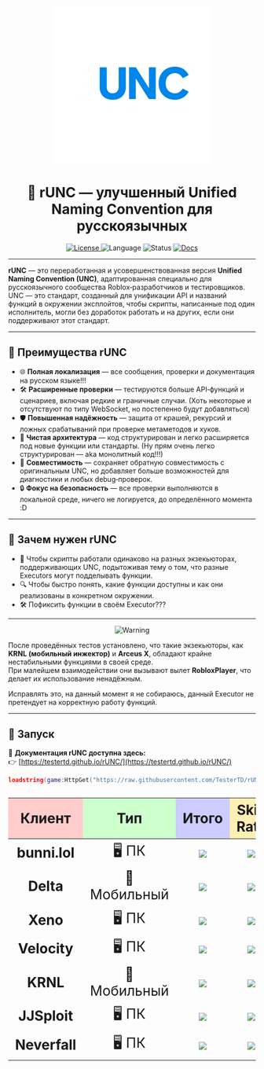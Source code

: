 <p align="center">
  <img src="logo2.png" alt="rUNC logo" width="320">
</p>

<h1 align="center">🚀 rUNC — улучшенный Unified Naming Convention для русскоязычных</h1>

<p align="center">
  <a href="https://www.gnu.org/licenses/gpl-3.0">
    <img src="https://img.shields.io/badge/license-GPLv3-blue?style=for-the-badge&logo=gnu" alt="License">
  </a>
  <img src="https://img.shields.io/badge/lang-RU-red?style=for-the-badge&logo=google-translate" alt="Language">
  <img src="https://img.shields.io/badge/status-Active-success?style=for-the-badge&logo=github-actions" alt="Status">
  <a href="https://testertd.github.io/rUNC/">
    <img src="https://img.shields.io/badge/📄%20Документация-Открыть-blueviolet?style=for-the-badge&logo=readthedocs" alt="Docs">
  </a>
</p>

---

**rUNC** — это переработанная и усовершенствованная версия **Unified Naming Convention (UNC)**, адаптированная специально для русскоязычного сообщества Roblox‑разработчиков и тестировщиков.  
UNC — это стандарт, созданный для унификации API и названий функций в окружении эксплойтов, чтобы скрипты, написанные под один исполнитель, могли без доработок работать и на других, если они поддерживают этот стандарт.

---

## 🔹 Преимущества rUNC

- 🌐 **Полная локализация** — все сообщения, проверки и документация на русском языке!!!
- 🛠 **Расширенные проверки** — тестируются больше API‑функций и сценариев, включая редкие и граничные случаи. (Хоть некоторые и отсутствуют по типу WebSocket, но постепенно будут добавляться)
- 🛡 **Повышенная надёжность** — защита от крашей, рекурсий и ложных срабатываний при проверке метаметодов и хуков.
- 📂 **Чистая архитектура** — код структурирован и легко расширяется под новые функции или стандарты. (Ну прям очень легко структурирован — aka монолитный код!!!)
- 🔄 **Совместимость** — сохраняет обратную совместимость с оригинальным UNC, но добавляет больше возможностей для диагностики и любых debug‑проверок.
- 🔒 **Фокус на безопасность** — все проверки выполняются в локальной среде, ничего не логируется, до определённого момента :D

---

## 📌 Зачем нужен rUNC

- 📜 Чтобы скрипты работали одинаково на разных экзекьюторах, поддерживающих UNC, подытоживая тему о том, что разные Executors могут подделывать функции.  
- 🔍 Чтобы быстро понять, какие функции доступны и как они реализованы в конкретном окружении.  
- 🛠 Пофиксить функции в своём Executor???  

---

<p align="center">
  <img src="https://img.shields.io/badge/⚠️%20ВНИМАНИЕ-critical?style=for-the-badge&logo=github&logoColor=white" alt="Warning">
</p>

После проведённых тестов установлено, что такие экзекьюторы, как **KRNL (мобильный инжектор)** и **Arceus X**, обладают крайне нестабильными функциями в своей среде.  
При малейшем взаимодействии они вызывают вылет **RobloxPlayer**, что делает их использование ненадёжным.

Исправлять это, на данный момент я не собираюсь, данный Executor не претендует на корректную работу функций.

---

## 🚀 Запуск

📖 **Документация rUNC доступна здесь:**  
👉 [https://testertd.github.io/rUNC/](https://testertd.github.io/rUNC/)

```lua
loadstring(game:HttpGet("https://raw.githubusercontent.com/TesterTD/rUNC/main/rUNC.lua"))()
```

<table style="font-size:28px; text-align:center;"> <thead> <tr> <th style="background-color:#ffcccc;">Клиент</th> <th style="background-color:#ccffcc;">Тип</th> <th style="background-color:#ccccff;">Итого</th> <th style="background-color:#fff0b3;">Skid Rate</th> <th style="background-color:#e0ccff;">Обновление</th> <th style="background-color:#ffd9b3;">Статус</th> </tr> </thead> <tbody> <tr> <td><b>bunni.lol</b></td> <td>🖥 ПК</td> <td><img src="https://img.shields.io/badge/278%2F330-84%25-00ff99"></td> <td><img src="https://img.shields.io/badge/37%2F330-11%25-00ff99"></td> <td><img src="https://img.shields.io/badge/Обновлено-08.09.2025-1e90ff"></td> <td><img src="https://img.shields.io/badge/Отличный%20executor-00ff99"></td> </tr> <tr> <td><b>Delta</b></td> <td>📱 Мобильный</td> <td><img src="https://img.shields.io/badge/266%2F318-83%25-32cd32"></td> <td><img src="https://img.shields.io/badge/40%2F318-12%25-32cd32"></td> <td><img src="https://img.shields.io/badge/Обновлено-08.09.2025-1e90ff"></td> <td><img src="https://img.shields.io/badge/Норм%20Executor-32cd32"></td> </tr> <tr> <td><b>Xeno</b></td> <td>🖥 ПК</td> <td><img src="https://img.shields.io/badge/162%2F239-67%25-ffd700"></td> <td><img src="https://img.shields.io/badge/52%2F239-21%25-ffa500"></td> <td><img src="https://img.shields.io/badge/Обновлено-08.09.2025-1e90ff"></td> <td><img src="https://img.shields.io/badge/Подделывают%20некоторые%20функции%2C%20но%20неплохо%20для%20Level%203-ffd700"></td> </tr> <tr> <td><b>Velocity</b></td> <td>🖥 ПК</td> <td><img src="https://img.shields.io/badge/246%2F297-82%25-32cd32"></td> <td><img src="https://img.shields.io/badge/34%2F297-11%25-32cd32"></td> <td><img src="https://img.shields.io/badge/Обновлено-08.09.2025-1e90ff"></td> <td><img src="https://img.shields.io/badge/Неплохой%20Executor%2C%20но%20нестабильные%20функции%20(gethiddenproperty%2C%20sethiddenproperty%20крашится)-32cd32"></td> </tr> <tr> <td><b>KRNL</b></td> <td>📱 Мобильный</td> <td><img src="https://img.shields.io/badge/Крашится-ff0000"></td> <td><img src="https://img.shields.io/badge/Нет%20данных-lightgrey"></td> <td><img src="https://img.shields.io/badge/Обновлено-08.09.2025-1e90ff"></td> <td><img src="https://img.shields.io/badge/%D0%9A%D1%80%D0%B0%D1%88%D0%B8%D1%82%D1%81%D1%8F-critical"></td> </tr> <tr> <td><b>JJSploit</b></td> <td>🖥 ПК</td> <td><img src="https://img.shields.io/badge/140%2F208-67%25-ffd700"></td> <td><img src="https://img.shields.io/badge/46%2F208-22%25-ffa500"></td> <td><img src="https://img.shields.io/badge/Обновлено-08.09.2025-1e90ff"></td> <td><img src="https://img.shields.io/badge/%D0%9F%D0%BE%D1%82%D0%BE%D0%BC%D0%BE%D0%BA%20Xeno-ffd700"></td> </tr> <tr> <td><b>Neverfall</b></td> <td>🖥 ПК</td> <td><img src="https://img.shields.io/badge/Ожидаются%20результаты-lightgrey"></td> <td><img src="https://img.shields.io/badge/Ожидаются%20данные-lightgrey"></td> <td><img src="https://img.shields.io/badge/Обновление%20ожидается-lightgrey"></td> <td><img src="https://img.shields.io/badge/Нет%20данных-lightgrey"></td> </tr> </tbody> </table>
